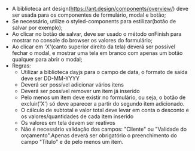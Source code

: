 - A biblioteca ant design(https://ant.design/components/overview/) deve ser usada para os componentes de formulário, modal e botão;
- Se necessário, utilize o styled-components para estilizar(botão de salvar por exemplo);
- Ao clicar no botão de salvar, deve ser usado o método onFinish para mostrar no console do browser os valores do formulário;
- Ao clicar em 'X'(canto superior direito da tela) deverá ser possível fechar o modal, e mostrar uma tela em branco com apenas um botão qualquer para abrir o modal;
- Regras:
  - Utilizar a biblioteca dayjs para o campo de data, o formato de saída deve ser DD-MM-YYYY
  - Deverá ser possível adicionar vários itens
  - Deverá ser possível remover um item já inserido
  - Pelo menos um item deve existir no formulário, ou seja, o botão de excluir('X') só deve aparecer a partir do segundo item adicionado.
  - O cálculo de subtotal e valor total deve levar em conta o desconto e os valores/quantidades de cada item inserido
  - Os valores em tela devem ser reativos
  - Não é necessário validação dos campos: "Cliente" ou "Validade do orçamento".Apenas deverá ser obrigatório o preenchimento do campo "Título" e de pelo menos um item.
